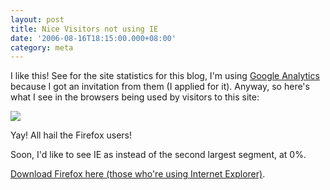 ```yaml
---
layout: post
title: Nice Visitors not using IE
date: '2006-08-16T18:15:00.000+08:00'
category: meta
---
```


I like this! See for the site statistics for this blog, I'm using <a href="http://google.com/analytics">Google Analytics</a> because I got an invitation from them (I applied for it). Anyway, so here's what I see in the browsers being used by visitors to this site:

<img src="http://members.lycos.co.uk/sahil/browsers.png" />

Yay! All hail the Firefox users!

Soon, I'd like to see IE as instead of the second largest segment, at 0%.

<a href="http://www.mozilla.com/" title="Firefox">Download Firefox here (those who're using Internet Explorer)</a>.
